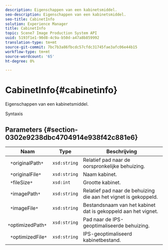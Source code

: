 ```yaml
---
description: Eigenschappen van een kabinetsmiddel.
seo-description: Eigenschappen van een kabinetsmiddel.
seo-title: CabinetInfo
solution: Experience Manager
title: CabinetInfo
topic: Scene7 Image Production System API
uuid: 5193f1e1-90d8-4c9a-b50d-a47a8b859992
translation-type: tm+mt
source-git-commit: 7bc7b3a86fbcdc57cfdc31745fae3afc06e44b15
workflow-type: tm+mt
source-wordcount: '65'
ht-degree: 0%

---
```



# CabinetInfo{#cabinetinfo}

Eigenschappen van een kabinetsmiddel.

Syntaxis

## Parameters {#section-0302e9238dbc4704914e938f42c881e6}

| Naam | Type | Beschrijving |
|---|---|---|
| ` *`originalPath`*` | `xsd:string` | Relatief pad naar de oorspronkelijke behuizing. |
| ` *`originalFile`*` | `xsd:string` | Naam kabinet. |
| ` *`fileSize`*` | `xsd:int` | Grootte kabinet. |
| ` *`imagePath`*` | `xsd:string` | Relatief pad naar de behuizing die aan het vignet is gekoppeld. |
| ` *`imageFile`*` | `xsd:string` | Bestandsnaam van het kabinet dat is gekoppeld aan het vignet. |
| ` *`optimizedPath`*` | `xsd:string` | Pad naar de IPS-geoptimaliseerde behuizing. |
| ` *`optimizedFile`*` | `xsd:string` | IPS-geoptimaliseerd kabinetbestand. |

